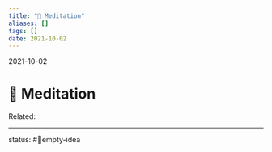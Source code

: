 ```yaml
---
title: "🧘 Meditation"
aliases: []
tags: []
date: 2021-10-02
---
```

2021-10-02
# 🧘 Meditation
Related:
___
status: #💭empty-idea